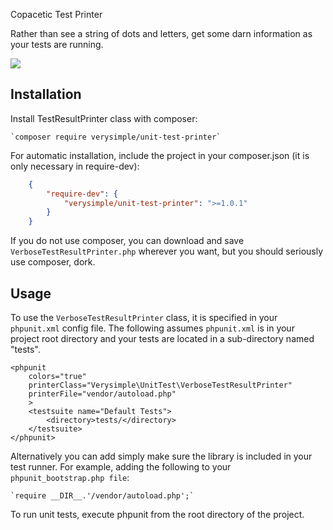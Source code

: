 Copacetic Test Printer

Rather than see a string of dots and letters, get some darn information as your tests are running. 

![](https://raw.githubusercontent.com/copacetic/test-printer/master/assets/images/screenshot.jpg)

## Installation

Install TestResultPrinter class with composer:

	`composer require verysimple/unit-test-printer`

For automatic installation, include the project in your composer.json (it is only necessary in require-dev):

```json
	{
		"require-dev": {
			"verysimple/unit-test-printer": ">=1.0.1"
		}
	}
```

If you do not use composer, you can download and save `VerboseTestResultPrinter.php` wherever you want, 
but you should seriously use composer, dork.

## Usage

To use the `VerboseTestResultPrinter` class, it is specified in your `phpunit.xml` config file. The following assumes `phpunit.xml` is in your project root directory and your tests are located in a sub-directory named "tests".

	<phpunit
		colors="true"
		printerClass="Verysimple\UnitTest\VerboseTestResultPrinter"
		printerFile="vendor/autoload.php"
		>
		<testsuite name="Default Tests">
			<directory>tests/</directory>
		</testsuite>
	</phpunit>

Alternatively you can add simply make sure the library is included in your test runner. For example, adding the following to your `phpunit_bootstrap.php file`:

	`require __DIR__.'/vendor/autoload.php';`

To run unit tests, execute phpunit from the root directory of the project.